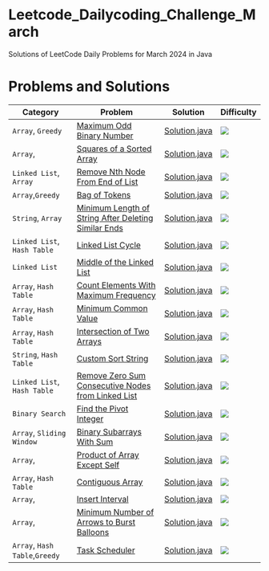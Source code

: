 # Leetcode_Dailycoding_Challenge_March

Solutions of LeetCode Daily Problems for March 2024 in Java

# Problems and Solutions

| Category              	| Problem                       									                                        | Solution                        					                                | Difficulty 						  |
|-------------------------------|-----------------------------------------------------------------------------------------------------------------------------------------------|-------------------------------------------------------------------------------------------------------|---------------------------------------------------------|
|`Array`, `Greedy`     		|[Maximum Odd Binary Number](https://leetcode.com/problems/maximum-odd-binary-number/)			                                        |[Solution.java](2864.MaximumOddBinaryNumber/Solution.java)		                                |<img src="https://img.shields.io/badge/-Easy-green" />   |
|`Array`,         		|[Squares of a Sorted Array](https://leetcode.com/problems/squares-of-a-sorted-array/)			                                        |[Solution.java](977.SquaresofaSortedArray/Solution.java)		                                |<img src="https://img.shields.io/badge/-Easy-green" />	  |			
|`Linked List`, `Array`        	|[Remove Nth Node From End of List](https://leetcode.com/problems/remove-nth-node-from-end-of-list/)	                                        |[Solution.java](19.RemoveNthNodeFromEndofList/Solution.java)		                                |<img src="https://img.shields.io/badge/-Medium-orange" />|
|`Array`,`Greedy`        	|[Bag of Tokens](https://leetcode.com/problems/bag-of-tokens/)						                                        |[Solution.java](948.BagofTokens/Solution.java)				                                |<img src="https://img.shields.io/badge/-Medium-orange" />|
|`String`, `Array`              |[Minimum Length of String After Deleting Similar Ends](https://leetcode.com/problems/minimum-length-of-string-after-deleting-similar-ends/)    |[Solution.java](1750.MinLengthofString/Solution.java)                                                  |<img src="https://img.shields.io/badge/-Medium-orange" />|
|`Linked List`,` Hash Table`    |[Linked List Cycle](https://leetcode.com/problems/linked-list-cycle/)                                                                          |[Solution.java](141.LinkedListCycle/Solution.java)                                                     |<img src="https://img.shields.io/badge/-Easy-green" />   |
|`Linked List`                  |[Middle of the Linked List](https://leetcode.com/problems/middle-of-the-linked-list/)                                                          |[Solution.java](876.MiddleoftheLinkedList/Solution.java)                                               |<img src="https://img.shields.io/badge/-Easy-green" />   |
|`Array`, `Hash Table`          |[Count Elements With Maximum Frequency](https://leetcode.com/problems/count-elements-with-maximum-frequency/)                                  |[Solution.java](3005.CountElementsWithMaximumFrequency/Solution.java)                                  |<img src="https://img.shields.io/badge/-Easy-green" />   |
|`Array`, `Hash Table`          |[Minimum Common Value](https://leetcode.com/problems/minimum-common-value/)                                                                    |[Solution.java](2540.MinimumCommonValue/Solution.java)                                                 |<img src="https://img.shields.io/badge/-Easy-green" />   |
|`Array`, `Hash Table`          |[Intersection of Two Arrays](https://leetcode.com/problems/intersection-of-two-arrays/)                                                        |[Solution.java](349.IntersectionofTwoArrays/Solution.java)                                             |<img src="https://img.shields.io/badge/-Easy-green" />   |
|`String`, `Hash Table`         |[Custom Sort String](https://leetcode.com/problems/custom-sort-string/)                                                                        |[Solution.java](791.CustomSortString/Solution.java)                                                    |<img src="https://img.shields.io/badge/-Medium-orange" />|
|`Linked List`, `Hash Table`    |[Remove Zero Sum Consecutive Nodes from Linked List](https://leetcode.com/problems/remove-zero-sum-consecutive-nodes-from-linked-list/)        |[Solution.java](1171.RemoveZeroSumConsecutiveNodesfromLinkedList/Solution.java)                        |<img src="https://img.shields.io/badge/-Medium-orange" />|
|`Binary Search`                |[Find the Pivot Integer](https://leetcode.com/problems/find-the-pivot-integer/)                                                                |[Solution.java](2485.FindthePivotInteger/Solution.java)                                                |<img src="https://img.shields.io/badge/-Easy-green" />   |
|`Array`, `Sliding Window`      |[Binary Subarrays With Sum](https://leetcode.com/problems/binary-subarrays-with-sum/)                                                          |[Solution.java](930.BinarySubarraysWithSum/Solution.java)                                              |<img src="https://img.shields.io/badge/-Medium-orange" />|                
|`Array`,                       |[Product of Array Except Self](https://leetcode.com/problems/product-of-array-except-self/)                                                    |[Solution.java](238.ProductofArrayExceptSelf/Solution.java)                                            |<img src="https://img.shields.io/badge/-Medium-orange" />|                
|`Array`, `Hash Table`          |[Contiguous Array](https://leetcode.com/problems/contiguous-array/)                                                                            |[Solution.java](525.ContiguousArray/Solution.java)                                                     |<img src="https://img.shields.io/badge/-Medium-orange" />|                
|`Array`,                       |[Insert Interval](https://leetcode.com/problems/insert-interval/)                                                                              |[Solution.java](57.InsertInterval/Solution.java)                                                       |<img src="https://img.shields.io/badge/-Medium-orange" />|                
|`Array`,                       |[Minimum Number of Arrows to Burst Balloons](https://leetcode.com/problems/minimum-number-of-arrows-to-burst-balloons/)                        |[Solution.java](452.MinimumNumberofArrowstoBurstBalloons/Solution.java)                                |<img src="https://img.shields.io/badge/-Medium-orange" />|                
|`Array`, `Hash Table`,`Greedy` |[Task Scheduler](https://leetcode.com/problems/task-scheduler/)                                                                                |[Solution.java](621.TaskScheduler/Solution.java)                                                       |<img src="https://img.shields.io/badge/-Medium-orange" />|                
